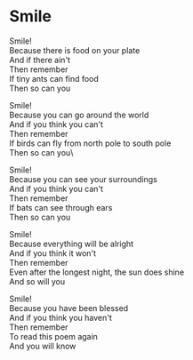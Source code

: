 # Smile

Smile!\
Because there is food on your plate\
And if there ain't\
Then remember\
If tiny ants can find food\
Then so can you

Smile!\
Because you can go around the world\
And if you think you can't\
Then remember\
If birds can fly from north pole to south pole\
Then so can you\

Smile!\
Because you can see your surroundings\
And if you think you can't\
Then remember\
If bats can see through ears\
Then so can you

Smile!\
Because everything will be alright\
And if you think it won't\
Then remember\
Even after the longest night, the sun does shine\
And so will you

Smile!\
Because you have been blessed\
And if you think you haven't\
Then remember\
To read this poem again\
And you will know